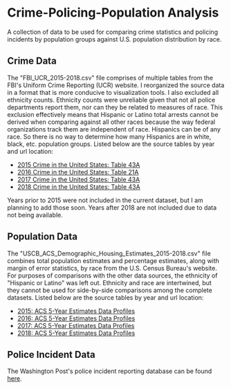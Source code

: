# Crime-Policing-Population Analysis
A collection of data to be used for comparing crime statistics and policing incidents by population groups against U.S. population distribution by race.

## Crime Data
The "FBI_UCR_2015-2018.csv" file comprises of multiple tables from the FBI's Uniform Crime Reporting (UCR) website. I reorganized the source data in a format that is more conducive to visualization tools. I also excluded all ethnicity counts. Ethnicity counts were unreliable given that not all police departments report them, nor can they be related to measures of race. This exclusion effectively means that Hispanic or Latino total arrests cannot be derived when comparing against all other races because the way federal organizations track them are independent of race. Hispanics can be of any race. So there is no way to determine how many Hispanics are in white, black, etc. population groups. Listed below are the source tables by year and url location:

* [2015 Crime in the United States: Table 43A](https://ucr.fbi.gov/crime-in-the-u.s/2015/crime-in-the-u.s.-2015/tables/table-43)
* [2016 Crime in the United States: Table 21A](https://ucr.fbi.gov/crime-in-the-u.s/2016/crime-in-the-u.s.-2016/topic-pages/tables/table-21)
* [2017 Crime in the United States: Table 43A](https://ucr.fbi.gov/crime-in-the-u.s/2017/crime-in-the-u.s.-2017/topic-pages/tables/table-43)
* [2018 Crime in the United States: Table 43A](https://ucr.fbi.gov/crime-in-the-u.s/2018/crime-in-the-u.s.-2018/topic-pages/tables/table-43)

Years prior to 2015 were not included in the current dataset, but I am planning to add those soon. Years after 2018 are not included due to data not being available.

## Population Data
The "USCB_ACS_Demographic_Housing_Estimates_2015-2018.csv" file combines total population estimates and percentage estimates, along with margin of error statistics, by race from the U.S. Census Bureau's website. For purposes of comparisons with the other data sources, the ethnicity of "Hispanic or Latino" was left out. Ethnicity and race are intertwined, but they cannot be used for side-by-side comparisons among the complete datasets. Listed below are the source tables by year and url location:

* [2015: ACS 5-Year Estimates Data Profiles](https://data.census.gov/cedsci/table?d=ACS%205-Year%20Estimates%20Data%20Profiles&table=DP05&tid=ACSDP5Y2015.DP05&vintage=2016)
* [2016: ACS 5-Year Estimates Data Profiles](https://data.census.gov/cedsci/table?d=ACS%205-Year%20Estimates%20Data%20Profiles&table=DP05&tid=ACSDP5Y2016.DP05&vintage=2016)
* [2017: ACS 5-Year Estimates Data Profiles](https://data.census.gov/cedsci/table?d=ACS%205-Year%20Estimates%20Data%20Profiles&table=DP05&tid=ACSDP5Y2017.DP05&vintage=2016)
* [2018: ACS 5-Year Estimates Data Profiles](https://data.census.gov/cedsci/table?d=ACS%205-Year%20Estimates%20Data%20Profiles&table=DP05&tid=ACSDP5Y2018.DP05&vintage=2016)

## Police Incident Data
The Washington Post's police incident reporting database can be found [here](https://github.com/washingtonpost/data-police-shootings/blob/master/fatal-police-shootings-data.csv).
